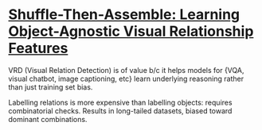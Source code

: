# [Shuffle-Then-Assemble: Learning Object-Agnostic Visual Relationship Features](https://arxiv.org/pdf/1808.00171.pdf)

VRD (Visual Relation Detection) is of value b/c it helps models for {VQA, visual chatbot, image captioning, etc} learn underlying reasoning rather than just training set bias.

Labelling relations is more expensive than labelling objects: requires combinatorial checks. Results in long-tailed datasets, biased toward dominant combinations.
<!--stackedit_data:
eyJoaXN0b3J5IjpbNDkxMjMzNzQ3XX0=
-->